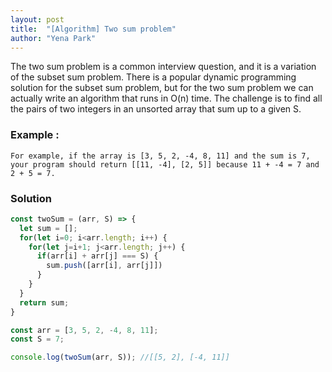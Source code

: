 ```yaml
---
layout: post
title:  "[Algorithm] Two sum problem"
author: "Yena Park"
---
```


The two sum problem is a common interview question, and it is a variation of the subset sum problem. There is a popular dynamic programming solution for the subset sum problem, but for the two sum problem we can actually write an algorithm that runs in O(n) time. The challenge is to find all the pairs of two integers in an unsorted array that sum up to a given S. 


### Example :
```
For example, if the array is [3, 5, 2, -4, 8, 11] and the sum is 7,
your program should return [[11, -4], [2, 5]] because 11 + -4 = 7 and 2 + 5 = 7.
``` 

### Solution
```javascript
const twoSum = (arr, S) => {
  let sum = [];
  for(let i=0; i<arr.length; i++) {
    for(let j=i+1; j<arr.length; j++) {
      if(arr[i] + arr[j] === S) {
        sum.push([arr[i], arr[j]])
      }
    }
  }
  return sum;
}

const arr = [3, 5, 2, -4, 8, 11];
const S = 7;

console.log(twoSum(arr, S)); //[[5, 2], [-4, 11]]
```
